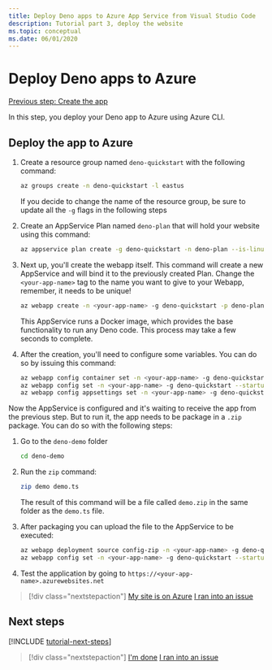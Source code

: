 ```yaml
---
title: Deploy Deno apps to Azure App Service from Visual Studio Code
description: Tutorial part 3, deploy the website
ms.topic: conceptual
ms.date: 06/01/2020
---
```


# Deploy Deno apps to Azure

[Previous step: Create the app](tutorial-visual-studio-code-azure-app-service-deno-02.md)

In this step, you deploy your Deno app to Azure using Azure CLI.

## Deploy the app to Azure

1. Create a resource group named `deno-quickstart` with the following command:

    ```bash
    az groups create -n deno-quickstart -l eastus
    ```

    If you decide to change the name of the resource group, be sure to update all the `-g` flags in the following steps

1. Create an AppService Plan named `deno-plan` that will hold your website using this command:

    ```bash
    az appservice plan create -g deno-quickstart -n deno-plan --is-linux
    ```

1. Next up, you'll create the webapp itself. This command will create a new AppService and will bind it to the previously created Plan. Change the `<your-app-name>` tag to the name you want to give to your Webapp, remember, it needs to be unique!

    ```bash
    az webapp create -n <your-app-name> -g deno-quickstart -p deno-plan -i anthonychu/azure-webapps-deno:1.0.2
    ```

    This AppService runs a Docker image, which provides the base functionality to run any Deno code. This process may take a few seconds to complete.

1. After the creation, you'll need to configure some variables. You can do so by issuing this command:

    ```bash
    az webapp config container set -n <your-app-name> -g deno-quickstart -i anthonychu/azure-webapps-deno:1.0.2 -r 'https://index.docker.io' -u '' -p  '' -t true && \
    az webapp config set -n <your-app-name> -g deno-quickstart --startup-file '' && \
    az webapp config appsettings set -n <your-app-name> -g deno-quickstart --settings WEBSITE_RUN_FROM_PACKAGE=1 WEBSITES_ENABLE_APP_SERVICE_STORAGE=true
    ```

Now the AppService is configured and it's waiting to receive the app from the previous step. But to run it, the app needs to be package in a `.zip` package. You can do so with the following steps:

1. Go to the `deno-demo` folder

    ```bash
    cd deno-demo
    ```

1. Run the `zip` command:

    ```bash
    zip demo demo.ts
    ```

    The result of this command will be a file called `demo.zip` in the same folder as the `demo.ts` file.

1. After packaging you can upload the file to the AppService to be executed:

    ```bash
    az webapp deployment source config-zip -n <your-app-name> -g deno-quickstart --src ./demo.zip && \
    az webapp config set -n <your-app-name> -g deno-quickstart --startup-file 'deno run --allow-net demo.ts'
    ```

1. Test the application by going to `https://<your-app-name>.azurewebsites.net`

> [!div class="nextstepaction"]
> [My site is on Azure](tutorial-visual-studio-code-azure-app-service-deno-04.md) [I ran into an issue](https://www.research.net/r/PWZWZ52?tutorial=deno-deployment-azureappservice&step=deploy-app)

## Next steps

[!INCLUDE [tutorial-next-steps](includes/tutorial-next-steps.md)]

> [!div class="nextstepaction"]
> [I'm done](node-howto-deploy-web-app.md) [I ran into an issue](https://www.research.net/r/PWZWZ52?tutorial=deno-deployment-azureappservice&step=clean-up-resources)
